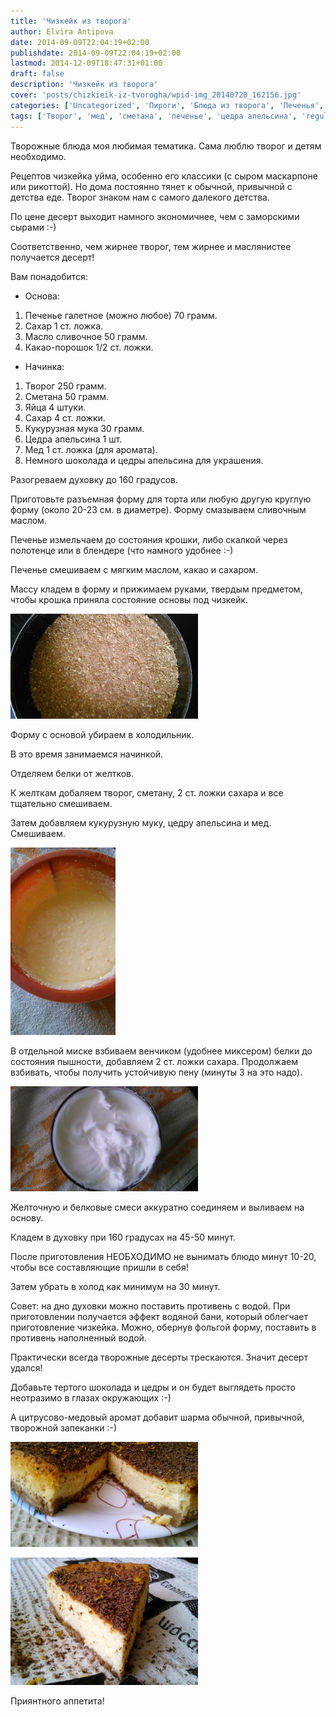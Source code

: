 ```yaml
---
title: 'Чизкейк из творога'
author: Elvira Antipova
date: 2014-09-09T22:04:19+02:00
publishdate: 2014-09-09T22:04:19+02:00
lastmod: 2014-12-09T18:47:31+01:00
draft: false
description: 'Чизкейк из творога'
cover: 'posts/chizkieik-iz-tvorogha/wpid-img_20140720_162156.jpg'
categories: ['Uncategorized', 'Пироги', 'Блюда из творога', 'Печенья', 'Украшения для блюд и десертов', 'Чизкейки или что-то подобное', 'Basic posts']
tags: ['Творог', 'мед', 'сметана', 'печенье', 'цедра апельсина', 'regular']
---
```



Творожные блюда моя любимая тематика. Сама люблю творог и детям необходимо.
 
Рецептов чизкейка уйма, особенно его классики (с сыром маскарпоне или рикоттой). Но дома постоянно тянет к обычной, привычной с детства еде. Творог знаком нам с самого далекого детства.
 
По цене десерт выходит намного экономичнее, чем с заморскими сырами :-)
 
Соответственно, чем жирнее творог, тем жирнее и маслянистее получается десерт!
 
Вам понадобится:
 
- Основа:

 
1. Печенье галетное (можно любое) 70 грамм.
1. Сахар 1 ст. ложка.
1. Масло сливочное 50 грамм.
1. Какао-порошок 1/2 ст. ложки.

 
- Начинка:

 
1. Творог 250 грамм.
1. Сметана 50 грамм.
1. Яйца 4 штуки.
1. Сахар 4 ст. ложки.
1. Кукурузная мука 30 грамм.
1. Цедра апельсина 1 шт.
1. Мед 1 ст. ложка (для аромата).
1. Немного шоколада и цедры апельсина для украшения.

 
Разогреваем духовку до 160 градусов.
 
Приготовьте разъемная форму для торта или любую другую круглую форму (около 20-23 см. в диаметре). Форму смазываем сливочным маслом.
 
Печенье измельчаем до состояния крошки, либо скалкой через полотенце или в блендере (что намного удобнее :-)
 
Печенье смешиваем с мягким маслом, какао и сахаром.
 
Массу кладем в форму и прижимаем руками, твердым предметом, чтобы крошка приняла состояние основы под чизкейк.
 
[![wpid-img_20140720_162447.jpg](wpid-img_20140720_162447-300x168.jpg)](wpid-img_20140720_162447.jpg)
 
Форму с основой убираем в холодильник.
 
В это время занимаемся начинкой.
 
Отделяем белки от желтков.
 
К желткам добаляем творог, сметану, 2 ст. ложки сахара и все тщательно смешиваем.
 
Затем добавляем кукурузную муку, цедру апельсина и мед. Смешиваем.
 
[![wpid-img_20140720_162313.jpg](wpid-img_20140720_162313-168x300.jpg)](wpid-img_20140720_162313.jpg)
 
В отдельной миске взбиваем венчиком (удобнее миксером) белки до состояния пышности, добавляем 2 ст. ложки сахара. Продолжаем взбивать, чтобы получить устойчивую пену (минуты 3 на это надо).
 
[![wpid-img_20140720_162349.jpg](wpid-img_20140720_162349-300x168.jpg)](wpid-img_20140720_162349.jpg)
 
Желточную и белковые смеси аккуратно соединяем и выливаем на основу.
 
Кладем в духовку при 160 градусах на 45-50 минут.
 
После приготовления НЕОБХОДИМО не вынимать блюдо минут 10-20, чтобы все составляющие пришли в себя!
 
Затем убрать в холод как минимум на 30 минут.
 
Совет: на дно духовки можно поставить противень с водой. При приготовлении получается эффект водяной бани, который облегчает приготовление чизкейка. Можно, обернув фольгой форму, поставить в противень наполненный водой.
 
Практически всегда творожные десерты трескаются. Значит десерт удался!
 
Добавьте тертого шоколада и цедры и он будет выглядеть просто неотразимо в глазах окружающих :-)
 
А цитрусово-медовый аромат добавит шарма обычной, привычной, творожной запеканки :-)
 
[![wpid-img_20140720_162047.jpg](wpid-img_20140720_1620471-300x168.jpg)](wpid-img_20140720_1620471.jpg)
 
[![wpid-img_20140720_161855.jpg](wpid-img_20140720_161855-300x204.jpg)](wpid-img_20140720_161855.jpg)
 
Приянтного аппетита!

